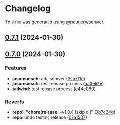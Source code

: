 # Changelog

This file was generated using [@jscutlery/semver](https://github.com/jscutlery/semver).

## [0.7.1](https://github.com/jasonruesch/jasonruesch/compare/jasonruesch-v0.7.0...jasonruesch-v0.7.1) (2024-01-30)

## [0.7.0](https://github.com/jasonruesch/jasonruesch/compare/jasonruesch-v0.6.1...jasonruesch-v0.7.0) (2024-01-30)


### Features

* **jasonruesch:** add semver ([30a711e](https://github.com/jasonruesch/jasonruesch/commit/30a711e472c566e6ecde39336c0117a3e28f9b64))
* **jasonruesch:** test release process ([aa3e92e](https://github.com/jasonruesch/jasonruesch/commit/aa3e92eba91e2fe56f792bb8014387a2ac172111))
* **tailwind:** test release process ([e44c080](https://github.com/jasonruesch/jasonruesch/commit/e44c0807131ec792457ab7ab08f347e0e915227a))


### Reverts

* **repo): "chore(release:** -v1.0.0 [skip ci]" ([0b7c24d](https://github.com/jasonruesch/jasonruesch/commit/0b7c24d77d2a978fd8686fa01a7d38f6e6423aba))
* **repo:** undo testing release ([03a1507](https://github.com/jasonruesch/jasonruesch/commit/03a15077fb4b160553d3424ad22def3595bc5624))

